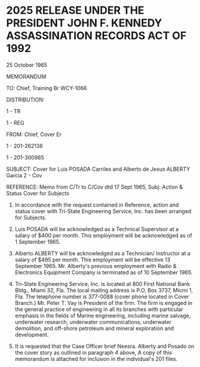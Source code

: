 # 2025 RELEASE UNDER THE PRESIDENT JOHN F. KENNEDY ASSASSINATION RECORDS ACT OF 1992

25 October 1965

MEMORANDUM

TO: Chief, Training Br
WCY-1066

DISTRIBUTION:

1 - TR

1 - REG

FROM: Chief, Cover Er

1 - 201-262136

1 - 201-300985

SUBJECT: Cover for Luis POSADA Carriles and Alberto de Jesus ALBERTY Garcia
2 - Cov

REFERENCE: Memo from C/Tr to C/Cov dtd 17 Sept 1965, Subj: Action & Status Cover for Subjects

1. In accordance with the request contained in Reference, action and status cover with Tri-State Engineering Service, Inc. has been arranged for Subjects.

2. Luis POSADA will be acknowledged as a Technical Supervisor at a salary of $400 per month. This employment will be acknowledged as of 1 September 1965.

3. Alberto ALBERTY will be acknowledged as a Technician/ Instructor at a salary of $495 per month. This employment will be effective 13 September 1965. Mr. Alberty's previous employment with Radio & Electronics Equipment Company is terminated as of 10 September 1965.

4. Tri-State Engineering Service, Inc. is located at 800 First National Bank Bldg., Miami 32, Fla. The local mailing address is P.O, Box 3737, Micmi 1, Fla. The telephone number is 377-0088 (cover phone located in Cover Branch.) Mr. Peter T. Vay is President of the firm. The firm is engaged in the general practice of engineering in all its branches with particular emphasis in the fields of Marine engineering, including marine salvage, underwater research, underwater communications, underwater demolition, and off-shore petroleum and mineral exploration and development.

5. It is requested that the Case Officer brief Neesra. Alberty and Posado on the cover story as outlined in paragraph 4 above, A copy of this memorandum is attached for inclusion in the individual's 201 files.
